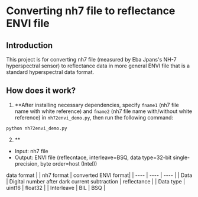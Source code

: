 # Converting nh7 file to reflectance ENVI file

## Introduction

This project is for converting nh7 file (measured by Eba Jpans's NH-7 hyperspectral sensor) to reflectance data in more general ENVI file that is a standard hyperspectral data format.

## How does it work?
1. **After installing necessary dependencies, specify `fname1` (nh7 file name with white reference) and `fname2` (nh7 file name with/without white reference) in `nh72envi_demo.py`, then run the following command:
```bash
python nh72envi_demo.py
```

2. **
- Input: nh7 file
- Output: ENVI file (reflecntace, interleave=BSQ, data type=32-bit single-precision, byte order=host (Intel))

data format
| | nh7 format | converted ENVI format|
| ---- | ---- | ---- |
| Data | Digital number after dark current subtraction | reflectance |
| Data type | uint16 | float32 |
| Interleave | BIL | BSQ |
